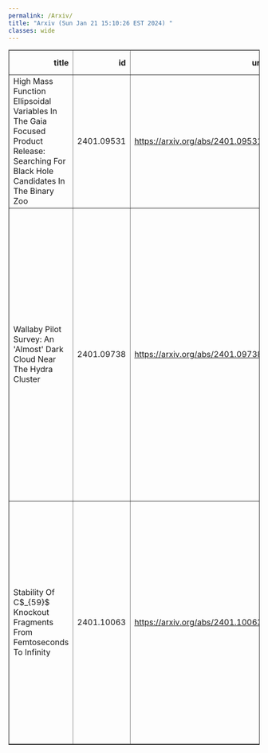 ```yaml
---
permalink: /Arxiv/
title: "Arxiv (Sun Jan 21 15:10:26 EST 2024) "
classes: wide
---
```

<table border="1" class="dataframe">
  <thead>
    <tr style="text-align: right;">
      <th>title</th>
      <th>id</th>
      <th>url</th>
      <th>authors</th>
      <th>Local Authors</th>
    </tr>
  </thead>
  <tbody>
    <tr>
      <td>High Mass Function Ellipsoidal Variables In The Gaia Focused Product   Release: Searching For Black Hole Candidates In The Binary Zoo</td>
      <td>2401.09531</td>
      <td><a href="https://arxiv.org/abs/2401.09531" target="_blank">https://arxiv.org/abs/2401.09531</a></td>
      <td>D. M. Rowan, Todd A. Thompson, T. Jayasinghe, C. S. Kochanek, K. Z. Stanek</td>
      <td>Christopher Kochanek, Dominick Rowan, Krzysztof Stanek, Todd A. Thompson, Todd Thompson</td>
    </tr>
    <tr>
      <td>Wallaby Pilot Survey: An 'Almost' Dark Cloud Near The Hydra Cluster</td>
      <td>2401.09738</td>
      <td><a href="https://arxiv.org/abs/2401.09738" target="_blank">https://arxiv.org/abs/2401.09738</a></td>
      <td>T. O'Beirne, L. Staveley-Smith, O. I. Wong, T. Westmeier, G. Batten, V. A. Kilborn, K. Lee-Waddell, P. E. Mancera Piña, J. Román, L. Verdes-Montenegro, B. Catinella, L. Cortese, N. Deg, H. Dénes, B. Q. For, P. Kamphuis, B. S. Koribalski, C. Murugeshan, J. Rhee, K. Spekkens, J. Wang, K. Bekki, Á. R. López-Sánchez</td>
      <td>Ji Wang</td>
    </tr>
    <tr>
      <td>Stability Of C$_{59}$ Knockout Fragments From Femtoseconds To Infinity</td>
      <td>2401.10063</td>
      <td><a href="https://arxiv.org/abs/2401.10063" target="_blank">https://arxiv.org/abs/2401.10063</a></td>
      <td>Michael Gatchell, Naemi Florim, Suvasthika Indrajith, José Eduardo Navarro Navarrete, Paul Martini, Mingchao Ji, Peter Reinhed, Stefan Rosén, Ansgar Simonsson, Henrik Cederquist, Henning T. Schmidt, Henning Zettergren</td>
      <td>Paul Martini</td>
    </tr>
  </tbody>
</table>